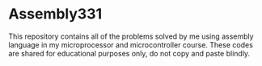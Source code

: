 # Assembly331
This repository contains all of the problems solved by me  using assembly language in my microprocessor and microcontroller course. These codes are shared for educational purposes only, do not copy and paste blindly.

